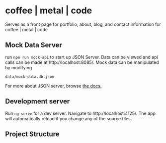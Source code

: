 # coffee | metal | code
Serves as a front page for portfolio, about, blog, and contact information for coffee | metal | code

## Mock Data Server
run `npm run mock-api` to start up JSON Server. Data can be viewed and api calls can be made at http://localhost:8085/. Mock data can be manipulated by modifying
```
data/mock-data.db.json
```
For more about JSON server, browse [the docs.](https://www.npmjs.com/package/json-server#table-of-contents)

## Development server
Run `ng serve` for a dev server. Navigate to http://localhost:4125/. The app will automatically reload if you change any of the source files.

## Project Structure
